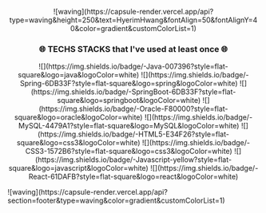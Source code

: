 <p align="center">
![waving](https://capsule-render.vercel.app/api?type=waving&height=250&text=HyerimHwang&fontAlign=50&fontAlignY=40&color=gradient&customColorList=1)</p>

<h3 align="center">🌐 TECHS STACKS that I've used at least once 🌐</h3>
<p align="center">
![](https://img.shields.io/badge/-Java-007396?style=flat-square&logo=java&logoColor=white) ![](https://img.shields.io/badge/-Spring-6DB33F?style=flat-square&logo=spring&logoColor=white) ![](https://img.shields.io/badge/-SpringBoot-6DB33F?style=flat-square&logo=springboot&logoColor=white) 
![](https://img.shields.io/badge/-Oracle-F80000?style=flat-square&logo=oracle&logoColor=white) ![](https://img.shields.io/badge/-MySQL-4479A1?style=flat-square&logo=MySQL&logoColor=white)
 ![](https://img.shields.io/badge/-HTML5-E34F26?style=flat-square&logo=css3&logoColor=white) ![](https://img.shields.io/badge/-CSS3-1572B6?style=flat-square&logo=css3&logoColor=white) ![](https://img.shields.io/badge/-Javascript-yellow?style=flat-square&logo=javascript&logoColor=white) ![](https://img.shields.io/badge/-React-61DAFB?style=flat-square&logo=react&logoColor=white)
</p>



<p align="center> 
![Anurag's GitHub stats](https://github-readme-stats.vercel.app/api?username=Hyerim926&show_icons=true&theme=buefy&count_private=true)</p>

<p align="center">
![waving](https://capsule-render.vercel.app/api?section=footer&type=waving&color=gradient&customColorList=1) </p>
